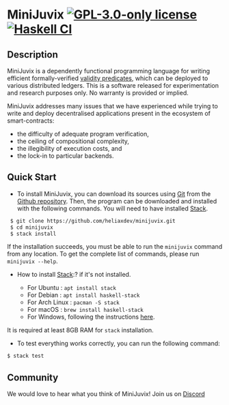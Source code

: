 MiniJuvix  <!-- [![GitHub CI](https://github.com/heliaxdev/MiniJuvix/workflows/CI/badge.svg)](https://github.com/heliaxdev/MiniJuvix/actions) -->
[![GPL-3.0-only license](https://img.shields.io/badge/license-GPL--3.0--only-blue.svg)](LICENSE) [![Haskell CI](https://github.com/heliaxdev/MiniJuvix/actions/workflows/ci.yml/badge.svg?branch=qtt)](https://github.com/heliaxdev/MiniJuvix/actions/workflows/ci.yml)
====

Description
-----------

MiniJuvix is a dependently functional programming language for writing
efficient formally-verified [validity predicates](https://anoma.network/blog/validity-predicates/), which can be
deployed to various distributed ledgers.  This is a software released for experimentation and research purposes
only. No warranty is provided or implied.

MiniJuvix addresses many issues that we have
experienced while trying to write and deploy decentralised
applications present in the ecosystem of smart-contracts:

- the difficulty of
adequate program verification,
- the ceiling of compositional
complexity,
- the illegibility of execution costs, and
- the lock-in to
particular backends.

Quick Start
-----------

* To install MiniJuvix, you can download its sources using
 [Git](http://git-scm.com/) from the [Github
 repository](https://github.com/anoma/juvix.git). Then, the program
 can be downloaded and installed with the following commands.
 You will need to have installed [Stack](https://haskellstack.org).

````bash
 $ git clone https://github.com/heliaxdev/minijuvix.git
 $ cd minijuvix
 $ stack install
````


 If the installation succeeds, you must be able to run the `minijuvix` command
 from any location. To get the complete list of commands, please run `minijuvix --help`.


* How to install [Stack](https://haskellstack.org):? if it's not installed.

  - For Ubuntu        : `apt install stack`
  - For Debian        : `apt install haskell-stack`
  - For Arch Linux    : `pacman -S stack`
  - For macOS : `brew install haskell-stack`
  - For Windows, following the instructions
  [here](https://docs.haskellstack.org/en/stable/install_and_upgrade/#windows).

It is required at least 8GB RAM for `stack` installation.


* To test everything works correctly, you can run the following command:

 ````bash
 $ stack test
 ````

Community
---------

We would love to hear what you think of MiniJuvix! Join us on [Discord](https://discord.gg/nsGaCZzJ)

